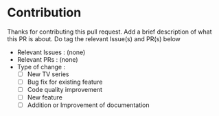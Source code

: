 # Contribution

Thanks for contributing this pull request. Add a brief description of what this PR is about. Do tag the relevant Issue(s) and PR(s) below


- Relevant Issues : (none)
- Relevant PRs : (none)
- Type of change :
  - [ ] New TV series
  - [ ] Bug fix for existing feature
  - [ ] Code quality improvement
  - [ ] New feature
  - [ ] Addition or Improvement of documentation
